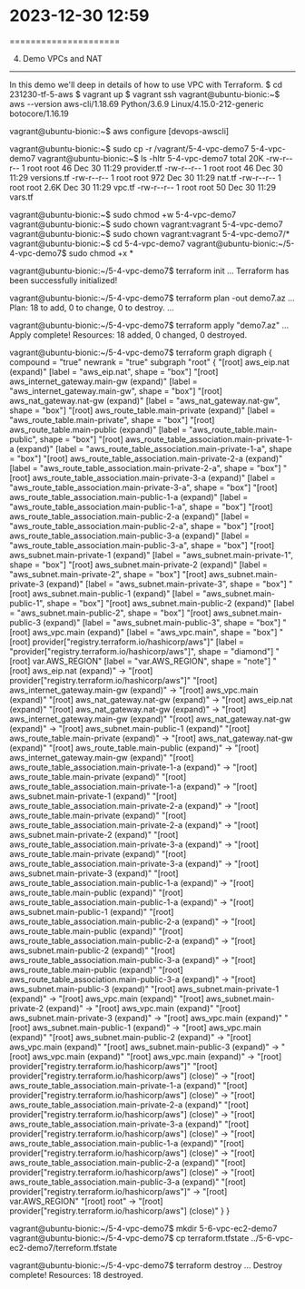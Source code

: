 # 2023-12-30    12:59
=====================


4. Demo VPCs and NAT
--------------------

In this demo we'll deep in details of how to use VPC with Terraform.
    $ cd 231230-tf-5-aws
    $ vagrant up
    $ vagrant ssh
vagrant@ubuntu-bionic:~$ aws --version
aws-cli/1.18.69 Python/3.6.9 Linux/4.15.0-212-generic botocore/1.16.19

vagrant@ubuntu-bionic:~$ aws configure
[devops-awscli]

vagrant@ubuntu-bionic:~$ sudo cp -r /vagrant/5-4-vpc-demo7 5-4-vpc-demo7
vagrant@ubuntu-bionic:~$ ls -hltr 5-4-vpc-demo7
total 20K
-rw-r--r-- 1 root root   46 Dec 30 11:29 provider.tf
-rw-r--r-- 1 root root   46 Dec 30 11:29 versions.tf
-rw-r--r-- 1 root root  972 Dec 30 11:29 nat.tf
-rw-r--r-- 1 root root 2.6K Dec 30 11:29 vpc.tf
-rw-r--r-- 1 root root   50 Dec 30 11:29 vars.tf

vagrant@ubuntu-bionic:~$ sudo chmod +w 5-4-vpc-demo7
vagrant@ubuntu-bionic:~$ sudo chown vagrant:vagrant 5-4-vpc-demo7
vagrant@ubuntu-bionic:~$ sudo chown vagrant:vagrant 5-4-vpc-demo7/*
vagrant@ubuntu-bionic:~$ cd 5-4-vpc-demo7
vagrant@ubuntu-bionic:~/5-4-vpc-demo7$ sudo chmod +x *

vagrant@ubuntu-bionic:~/5-4-vpc-demo7$ terraform init
...
Terraform has been successfully initialized!


vagrant@ubuntu-bionic:~/5-4-vpc-demo7$ terraform plan -out demo7.az
...
Plan: 18 to add, 0 to change, 0 to destroy.
...

vagrant@ubuntu-bionic:~/5-4-vpc-demo7$ terraform apply "demo7.az"
...
Apply complete! Resources: 18 added, 0 changed, 0 destroyed.


vagrant@ubuntu-bionic:~/5-4-vpc-demo7$ terraform graph
digraph {
	compound = "true"
	newrank = "true"
	subgraph "root" {
		"[root] aws_eip.nat (expand)" [label = "aws_eip.nat", shape = "box"]
		"[root] aws_internet_gateway.main-gw (expand)" [label = "aws_internet_gateway.main-gw", shape = "box"]
		"[root] aws_nat_gateway.nat-gw (expand)" [label = "aws_nat_gateway.nat-gw", shape = "box"]
		"[root] aws_route_table.main-private (expand)" [label = "aws_route_table.main-private", shape = "box"]
		"[root] aws_route_table.main-public (expand)" [label = "aws_route_table.main-public", shape = "box"]
		"[root] aws_route_table_association.main-private-1-a (expand)" [label = "aws_route_table_association.main-private-1-a", shape = "box"]
		"[root] aws_route_table_association.main-private-2-a (expand)" [label = "aws_route_table_association.main-private-2-a", shape = "box"]
		"[root] aws_route_table_association.main-private-3-a (expand)" [label = "aws_route_table_association.main-private-3-a", shape = "box"]
		"[root] aws_route_table_association.main-public-1-a (expand)" [label = "aws_route_table_association.main-public-1-a", shape = "box"]
		"[root] aws_route_table_association.main-public-2-a (expand)" [label = "aws_route_table_association.main-public-2-a", shape = "box"]
		"[root] aws_route_table_association.main-public-3-a (expand)" [label = "aws_route_table_association.main-public-3-a", shape = "box"]
		"[root] aws_subnet.main-private-1 (expand)" [label = "aws_subnet.main-private-1", shape = "box"]
		"[root] aws_subnet.main-private-2 (expand)" [label = "aws_subnet.main-private-2", shape = "box"]
		"[root] aws_subnet.main-private-3 (expand)" [label = "aws_subnet.main-private-3", shape = "box"]
		"[root] aws_subnet.main-public-1 (expand)" [label = "aws_subnet.main-public-1", shape = "box"]
		"[root] aws_subnet.main-public-2 (expand)" [label = "aws_subnet.main-public-2", shape = "box"]
		"[root] aws_subnet.main-public-3 (expand)" [label = "aws_subnet.main-public-3", shape = "box"]
		"[root] aws_vpc.main (expand)" [label = "aws_vpc.main", shape = "box"]
		"[root] provider[\"registry.terraform.io/hashicorp/aws\"]" [label = "provider[\"registry.terraform.io/hashicorp/aws\"]", shape = "diamond"]
		"[root] var.AWS_REGION" [label = "var.AWS_REGION", shape = "note"]
		"[root] aws_eip.nat (expand)" -> "[root] provider[\"registry.terraform.io/hashicorp/aws\"]"
		"[root] aws_internet_gateway.main-gw (expand)" -> "[root] aws_vpc.main (expand)"
		"[root] aws_nat_gateway.nat-gw (expand)" -> "[root] aws_eip.nat (expand)"
		"[root] aws_nat_gateway.nat-gw (expand)" -> "[root] aws_internet_gateway.main-gw (expand)"
		"[root] aws_nat_gateway.nat-gw (expand)" -> "[root] aws_subnet.main-public-1 (expand)"
		"[root] aws_route_table.main-private (expand)" -> "[root] aws_nat_gateway.nat-gw (expand)"
		"[root] aws_route_table.main-public (expand)" -> "[root] aws_internet_gateway.main-gw (expand)"
		"[root] aws_route_table_association.main-private-1-a (expand)" -> "[root] aws_route_table.main-private (expand)"
		"[root] aws_route_table_association.main-private-1-a (expand)" -> "[root] aws_subnet.main-private-1 (expand)"
		"[root] aws_route_table_association.main-private-2-a (expand)" -> "[root] aws_route_table.main-private (expand)"
		"[root] aws_route_table_association.main-private-2-a (expand)" -> "[root] aws_subnet.main-private-2 (expand)"
		"[root] aws_route_table_association.main-private-3-a (expand)" -> "[root] aws_route_table.main-private (expand)"
		"[root] aws_route_table_association.main-private-3-a (expand)" -> "[root] aws_subnet.main-private-3 (expand)"
		"[root] aws_route_table_association.main-public-1-a (expand)" -> "[root] aws_route_table.main-public (expand)"
		"[root] aws_route_table_association.main-public-1-a (expand)" -> "[root] aws_subnet.main-public-1 (expand)"
		"[root] aws_route_table_association.main-public-2-a (expand)" -> "[root] aws_route_table.main-public (expand)"
		"[root] aws_route_table_association.main-public-2-a (expand)" -> "[root] aws_subnet.main-public-2 (expand)"
		"[root] aws_route_table_association.main-public-3-a (expand)" -> "[root] aws_route_table.main-public (expand)"
		"[root] aws_route_table_association.main-public-3-a (expand)" -> "[root] aws_subnet.main-public-3 (expand)"
		"[root] aws_subnet.main-private-1 (expand)" -> "[root] aws_vpc.main (expand)"
		"[root] aws_subnet.main-private-2 (expand)" -> "[root] aws_vpc.main (expand)"
		"[root] aws_subnet.main-private-3 (expand)" -> "[root] aws_vpc.main (expand)"
		"[root] aws_subnet.main-public-1 (expand)" -> "[root] aws_vpc.main (expand)"
		"[root] aws_subnet.main-public-2 (expand)" -> "[root] aws_vpc.main (expand)"
		"[root] aws_subnet.main-public-3 (expand)" -> "[root] aws_vpc.main (expand)"
		"[root] aws_vpc.main (expand)" -> "[root] provider[\"registry.terraform.io/hashicorp/aws\"]"
		"[root] provider[\"registry.terraform.io/hashicorp/aws\"] (close)" -> "[root] aws_route_table_association.main-private-1-a (expand)"
		"[root] provider[\"registry.terraform.io/hashicorp/aws\"] (close)" -> "[root] aws_route_table_association.main-private-2-a (expand)"
		"[root] provider[\"registry.terraform.io/hashicorp/aws\"] (close)" -> "[root] aws_route_table_association.main-private-3-a (expand)"
		"[root] provider[\"registry.terraform.io/hashicorp/aws\"] (close)" -> "[root] aws_route_table_association.main-public-1-a (expand)"
		"[root] provider[\"registry.terraform.io/hashicorp/aws\"] (close)" -> "[root] aws_route_table_association.main-public-2-a (expand)"
		"[root] provider[\"registry.terraform.io/hashicorp/aws\"] (close)" -> "[root] aws_route_table_association.main-public-3-a (expand)"
		"[root] provider[\"registry.terraform.io/hashicorp/aws\"]" -> "[root] var.AWS_REGION"
		"[root] root" -> "[root] provider[\"registry.terraform.io/hashicorp/aws\"] (close)"
	}
}


vagrant@ubuntu-bionic:~/5-4-vpc-demo7$ mkdir 5-6-vpc-ec2-demo7
vagrant@ubuntu-bionic:~/5-4-vpc-demo7$ cp terraform.tfstate ../5-6-vpc-ec2-demo7/terreform.tfstate

vagrant@ubuntu-bionic:~/5-4-vpc-demo7$ terraform destroy
...
Destroy complete! Resources: 18 destroyed.
